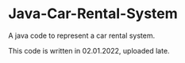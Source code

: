 # Java-Car-Rental-System
A java code to represent a car rental system.

This code is written in 02.01.2022, uploaded late.
